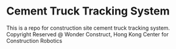 # Cement Truck Tracking System
This is a repo for construction site cement truck tracking system. </br>
Copyright Reserved @ Wonder Construct, Hong Kong Center for Construction Robotics
